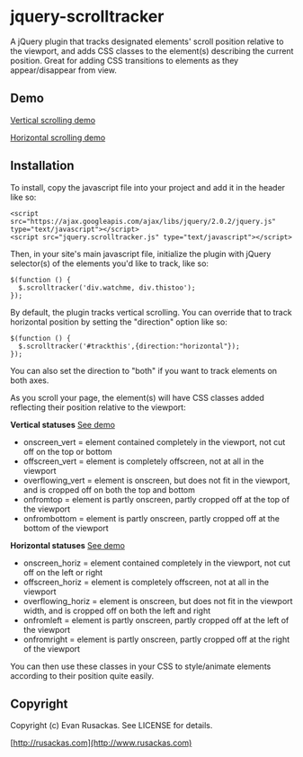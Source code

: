 # jquery-scrolltracker
A jQuery plugin that tracks designated elements' scroll position relative to the viewport, and adds CSS classes to the element(s) describing the current position. Great for adding CSS transitions to elements as they appear/disappear from view. 
## Demo
[Vertical scrolling demo](https://rusackas.github.io/jquery-scrolltracker/demos/vertical/index.html)

[Horizontal scrolling demo](https://rusackas.github.io/jquery-scrolltracker/demos/horizontal/index.html)

## Installation
To install, copy the javascript file into your project and add it in the header like so:

    <script src="https://ajax.googleapis.com/ajax/libs/jquery/2.0.2/jquery.js" type="text/javascript"></script>
    <script src="jquery.scrolltracker.js" type="text/javascript"></script>

Then, in your site's main javascript file, initialize the plugin with jQuery selector(s) of the elements you'd like to track, like so:

    $(function () {
      $.scrolltracker('div.watchme, div.thistoo');
    });
    
By default, the plugin tracks vertical scrolling. You can override that to track horizontal position by setting the "direction" option like so:

    $(function () {
      $.scrolltracker('#trackthis',{direction:"horizontal"});
    });

You can also set the direction to "both" if you want to track elements on both axes.

As you scroll your page, the element(s) will have CSS classes added reflecting their position relative to the viewport:

**Vertical statuses** [See demo](https://rusackas.github.io/jquery-scrolltracker/demos/vertical/index.html)
* onscreen_vert = element contained completely in the viewport, not cut off on the top or bottom
* offscreen_vert = element is completely offscreen, not at all in the viewport
* overflowing_vert = element is onscreen, but does not fit in the viewport, and is cropped off on both the top and bottom
* onfromtop = element is partly onscreen, partly cropped off at the top of the viewport
* onfrombottom = element is partly onscreen, partly cropped off at the bottom of the viewport

**Horizontal statuses** [See demo](https://rusackas.github.io/jquery-scrolltracker/demos/horizontal/index.html)
* onscreen_horiz = element contained completely in the viewport, not cut off on the left or right
* offscreen_horiz = element is completely offscreen, not at all in the viewport
* overflowing_horiz = element is onscreen, but does not fit in the viewport width, and is cropped off on both the left and right
* onfromleft = element is partly onscreen, partly cropped off at the left of the viewport
* onfromright = element is partly onscreen, partly cropped off at the right of the viewport

You can then use these classes in your CSS to style/animate elements according to their position quite easily. 

## Copyright

Copyright (c) Evan Rusackas. See LICENSE for details.

[http://rusackas.com](http://www.rusackas.com)